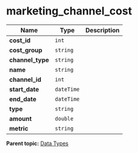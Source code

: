 # marketing_channel_cost

|Name|Type|Description|
|----|----|-----------|
|**cost_id** |`int` | |
|**cost_group** |`string` | |
|**channel_type** |`string` | |
|**name** |`string` | |
|**channel_id** |`int` | |
|**start_date** |`dateTime` | |
|**end_date** |`dateTime` | |
|**type** |`string` | |
|**amount** |`double` | |
|**metric** |`string` | |

**Parent topic:** [Data Types](../data_types/c_datatypes.md)

